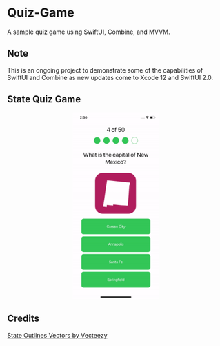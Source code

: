 # Quiz-Game
A sample quiz game using SwiftUI, Combine, and MVVM.

## Note

This is an ongoing project to demonstrate some of the capabilities of SwiftUI and Combine as new updates come to Xcode 12 and SwiftUI 2.0.

## State Quiz Game
<p align="center">
  <img src="Example Videos/state-quiz-gh-demo.gif" width=200/>
</p>

## Credits
<a href="https://www.vecteezy.com/free-vector/state-outlines">State Outlines Vectors by Vecteezy</a>
